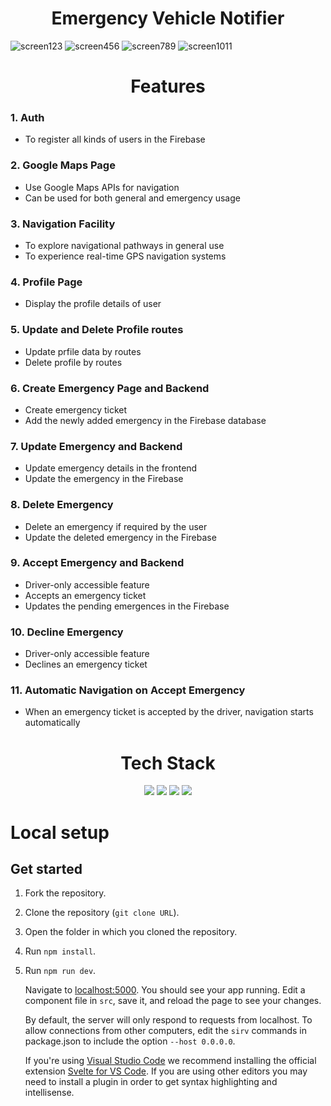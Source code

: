 <div align ="center">
	
# Emergency Vehicle Notifier
</div>

![screen123](https://user-images.githubusercontent.com/56069235/140763070-a8fb6aa9-5865-4a5e-a132-c290488dbadb.png)
![screen456](https://user-images.githubusercontent.com/56069235/140764088-83c983b6-782e-46fe-95c8-63cc68e2ec3d.png)
![screen789](https://user-images.githubusercontent.com/56069235/140764597-0671fc67-b0ed-4088-9a62-066cc8387c62.png)
![screen1011](https://user-images.githubusercontent.com/56069235/140765015-7be65566-d1d3-48a7-bbbb-a9ea4c634029.png)


<div align ="center">

# Features
	
</div>

### 1. Auth
- To register all kinds of users in the Firebase

### 2. Google Maps Page
- Use Google Maps APIs for navigation
- Can be used for both general and emergency usage

### 3. Navigation Facility
- To explore navigational pathways in general use
- To experience real-time GPS navigation systems

### 4. Profile Page
- Display the profile details of user

### 5. Update and Delete Profile routes
- Update prfile data by routes
- Delete profile by routes

### 6. Create Emergency Page and Backend
- Create emergency ticket
- Add the newly added emergency in the Firebase database

### 7. Update Emergency and Backend
- Update emergency details in the frontend
- Update the emergency in the Firebase

### 8. Delete Emergency
- Delete an emergency if required by the user
- Update the deleted emergency in the Firebase

### 9. Accept Emergency and Backend
- Driver-only accessible feature
- Accepts an emergency ticket
- Updates the pending emergences in the Firebase 

### 10. Decline Emergency
- Driver-only accessible feature
- Declines an emergency ticket

### 11. Automatic Navigation on Accept Emergency
- When an emergency ticket is accepted by the driver, navigation starts automatically


 <div align= center>

# Tech Stack

</div>
<div align ="center">
<img src="https://img.icons8.com/color/48/000000/dart.png"/>
<img src="https://img.icons8.com/color/50/000000/firebase.png"/>
<img src="https://img.icons8.com/color/65/000000/javascript--v2.png"/>
<img src="https://img.icons8.com/color/65/000000/html-5--v1.png"/>

</div>

# Local setup

</div>

## Get started

1. Fork the repository.
2. Clone the repository (`git clone URL`).
3. Open the folder in which you cloned the repository.
4. Run `npm install`.
5. Run `npm run dev`.

   Navigate to [localhost:5000](http://localhost:5000). You should see your app running. Edit a component file in `src`, save it, and reload the page to see your changes.

   By default, the server will only respond to requests from localhost. To allow connections from other computers, edit the `sirv` commands in package.json to include the option `--host 0.0.0.0`.

   If you're using [Visual Studio Code](https://code.visualstudio.com/) we recommend installing the official extension [Svelte for VS Code](https://marketplace.visualstudio.com/items?itemName=svelte.svelte-vscode). If you are using other editors you may need to install a plugin in order to get syntax highlighting and intellisense.


